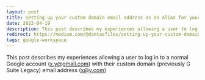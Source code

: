 ```yaml
---
layout: post
title: Setting up your custom domain email address as an alias for your normal Google account
date: 2022-04-19
description: This post describes my experiences allowing a user to log in to a normal Google account (x.y@gmail.com) with their custom domain (previously G Suite Legacy) email address (x@y.com)
redirect: https://medium.com/@dantasfiles/setting-up-your-custom-domain-email-address-as-an-alias-for-your-normal-google-account-a3ecbdd2c31
tags: google-workspace
---
```


This post describes my experiences allowing a user to log in to a normal Google account (x.y@gmail.com) with their custom domain (previously G Suite Legacy) email address (x@y.com)

